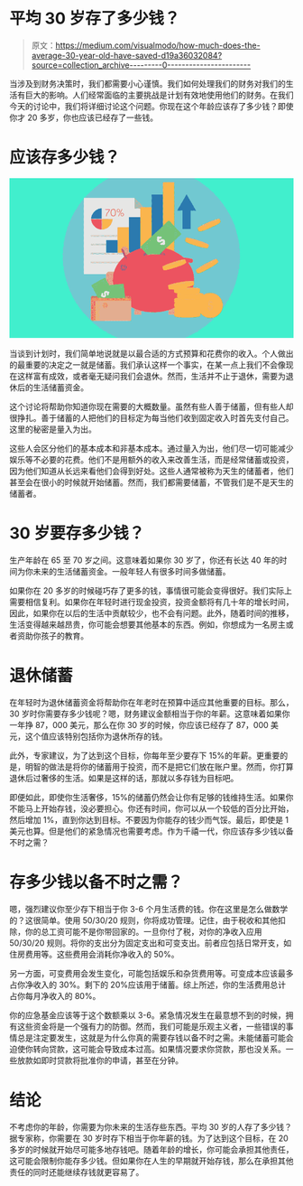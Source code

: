 # 平均 30 岁存了多少钱？

> 原文：<https://medium.com/visualmodo/how-much-does-the-average-30-year-old-have-saved-d19a36032084?source=collection_archive---------0----------------------->

当涉及到财务决策时，我们都需要小心谨慎。我们如何处理我们的财务对我们的生活有巨大的影响。人们经常面临的主要挑战是计划有效地使用他们的财务。在我们今天的讨论中，我们将详细讨论这个问题。你现在这个年龄应该存了多少钱？即使你才 20 多岁，你也应该已经存了一些钱。

# 应该存多少钱？

![](img/08157d56c468df99d8c75e7aa3b43da5.png)

当谈到计划时，我们简单地说就是以最合适的方式预算和花费你的收入。个人做出的最重要的决定之一就是储蓄。我们承认这样一个事实，在某一点上我们不会像现在这样富有成效，或者毫无疑问我们会退休。然而，生活并不止于退休，需要为退休后的生活储蓄资金。

这个讨论将帮助你知道你现在需要的大概数量。虽然有些人善于储蓄，但有些人却很挣扎。善于储蓄的人把他们的目标定为每当他们收到固定收入时首先支付自己。这里的秘密是量入为出。

这些人会区分他们的基本成本和非基本成本。通过量入为出，他们尽一切可能减少娱乐等不必要的花费。他们不是用额外的收入来改善生活，而是经常储蓄或投资，因为他们知道从长远来看他们会得到好处。这些人通常被称为天生的储蓄者，他们甚至会在很小的时候就开始储蓄。然而，我们都需要储蓄，不管我们是不是天生的储蓄者。

# 30 岁要存多少钱？

生产年龄在 65 至 70 岁之间。这意味着如果你 30 岁了，你还有长达 40 年的时间为你未来的生活储蓄资金。一般年轻人有很多时间多做储蓄。

如果你在 20 多岁的时候碰巧存了更多的钱，事情很可能会变得很好。我们实际上需要相信复利。如果你在年轻时进行现金投资，投资金额将有几十年的增长时间，因此，如果你在以后的生活中贡献较少，也不会有问题。此外，随着时间的推移，生活变得越来越昂贵，你可能会想要其他基本的东西。例如，你想成为一名房主或者资助你孩子的教育。

# 退休储蓄

在年轻时为退休储蓄资金将帮助你在年老时在预算中适应其他重要的目标。那么，30 岁时你需要存多少钱呢？嗯，财务建议金额相当于你的年薪。这意味着如果你一年挣 87，000 美元，那么在你 30 岁的时候，你应该已经存了 87，000 美元，这个值应该特别包括你为退休所存的钱。

此外，专家建议，为了达到这个目标，你每年至少要存下 15%的年薪。更重要的是，明智的做法是将你的储蓄用于投资，而不是把它们放在账户里。然而，你打算退休后过奢侈的生活。如果是这样的话，那就以多存钱为目标吧。

即便如此，即使你生活奢侈，15%的储蓄仍然会让你有足够的钱维持生活。如果你不能马上开始存钱，没必要担心。你还有时间，你可以从一个较低的百分比开始，然后增加 1%，直到你达到目标。不要因为你能存的钱少而气馁。最后，即使是 1 美元也算。但是他们的紧急情况也需要考虑。作为千禧一代，你应该存多少钱以备不时之需？

# 存多少钱以备不时之需？

嗯，强烈建议你至少存下相当于你 3-6 个月生活费的钱。你在这里是怎么做数学的？这很简单。使用 50/30/20 规则，你将成功管理。记住，由于税收和其他扣除，你的总工资可能不是你带回家的。一旦你付了税，对你的净收入应用 50/30/20 规则。将你的支出分为固定支出和可变支出。前者应包括日常开支，如住房费用等。这些费用会消耗你净收入的 50%。

另一方面，可变费用会发生变化，可能包括娱乐和杂货费用等。可变成本应该最多占你净收入的 30%。剩下的 20%应该用于储蓄。综上所述，你的生活费用总计占你每月净收入的 80%。

你的应急基金应该等于这个数额乘以 3-6。紧急情况发生在最意想不到的时候，拥有这些资金将是一个强有力的防御。然而，我们可能是乐观主义者，一些错误的事情总是注定要发生，这就是为什么你真的需要存钱以备不时之需。未能储蓄可能会迫使你转向贷款，这可能会导致成本过高。如果情况要求你贷款，那也没关系。一些放款如即时贷款将批准你的申请，甚至在分钟。

# 结论

不考虑你的年龄，你需要为你未来的生活存些东西。平均 30 岁的人存了多少钱？据专家称，你需要在 30 岁时存下相当于你年薪的钱。为了达到这个目标，在 20 多岁的时候就开始尽可能多地存钱吧。随着年龄的增长，你可能会承担其他责任，这可能会限制你能存多少钱。但如果你在人生的早期就开始存钱，那么在承担其他责任的同时还能继续存钱就更容易了。